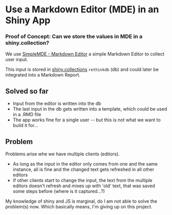 # Use a Markdown Editor (MDE) in an Shiny App 

### Proof of Concept: Can we store the values in MDE in a shiny.collection?

We use <a href="https://simplemde.com/" target="_blank">SimpleMDE -  Markdown Editor</a> a simple Markdown Editor to collect user input. 

This input is stored in  [shiny.collections](https://github.com/Appsilon/shiny.collections) `rethinkdb` (db) and could later be integrated into a Markdown Report.

## Solved so far
- Input from the editor is written into the db
- The last input in the db gets written into a template, which could be used in a .RMD file
- The app works fine for a single user -- but this is not what we want to build it for...


## Problem
Problems arise whe we have multiple clients (editors).
- As long as the input in the editor only comes from one and the same instance, all is fine and the changed text gets refreshed in all other editors
- If other clients start to change the input, the text from the multiple editors doesn't refresh and mixes up with 'old' text, that was saved some steps before (where is it captured...?)

My knowledge of shiny and JS is marginal, do I am not able to solve the problem(s) now. Which basically means, I'm giving up on this project.



